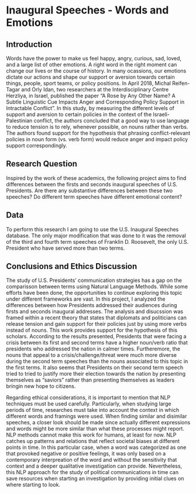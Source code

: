 # Inaugural Speeches - Words and Emotions

## Introduction
Words have the power to make us feel happy, angry, curious, sad, loved, and a large list of other emotions. A right word in the right moment can change our lives or the course of history. In many ocassions, our emotions dictate our actions and shape our support or aversion towards certain things, people, sport teams, or policy positions. In April 2018, Michal Reifen-Tagar and Orly Idan, two researchers at the Interdisciplinary Centre Herzliya, in Israel, published the paper “A Rose by Any Other Name? A Subtle Linguistic Cue Impacts Anger and Corresponding Policy Support in Intractable Conflict”. In this study, by measuring the different levels of support and aversion to certain policies in the context of the Israeli-Palestinian conflict, the authors concluded that a good way to use language to reduce tension is to rely, whenever possible, on nouns rather than verbs. The authors found support for the hypothesis that phrasing conflict-relevant policies in noun form (vs. verb form) would reduce anger and impact policy support correspondingly.

## Research Question
Inspired by the work of these academics, the following project aims to find differences between the firsts and seconds inaugural speeches of U.S. Presidents. Are there any substantive differences between these two speeches? Do different term speeches have different emotional content?

## Data
To perform this research I am going to use the U.S. Inaugural Speeches database. The only major modification that was done to it was the removal of the third and fourth term speeches of Franklin D. Roosevelt, the only U.S. President who have served more than two terms.

## Conclusions and Ethics Discussion
The study of U.S. Presidents’ communication strategies has a gap on the comparisson between terms using Natural Language Methods. While some efforts have been done, the opportunities to continue exploring this topic under different frameworks are vast. In this project, I analyzed the differences between how Presidents addressed their audiences during firsts and seconds inaugural addresses. The analysis and disucssion was framed within a recent theory that states that diplomats and politicians can release tension and gain support for their policies just by using more verbs instead of nouns. This work provides support for the hypothesis of this scholars. According to the results presented, Presidents that were facing a crisis between its first and second terms have a higher noun/verb ratio that presidents who addressed the nation in calmer times. Furtheremore, the nouns that appeal to a crisis/challenge/threat were much more diverse during the second term speeches than the nouns associated to this topic in the first terms. It also seems that Presidents on their second term speech tried to tried to justify more their election towards the nation by presenting themselves as “saviors” rather than presenting themselves as leaders bringin new hope to citizens.

Regarding ethical considerations, it is important to mention that NLP techniques must be used carefully. Particularly, when studying large periods of time, researches must take into account the context in which different words and framings were used. When finding similar and disimilar speeches, a closer look should be made since actually different expressions and words might be more similar than what these processes might report. NLP methods cannot make this work for humans, at least for now. NLP catches up patterns and relations that reflect societal biases at different points in time. In this particular case, when a word was categorized as one that provoked negative or positive feelings, it was only based on a contemporary interpreation of the word and without the sensitivity that context and a deeper qualitative investigation can provide. Nevertheless, this NLP approach for the study of political communications in time can save resources when starting an investigation by providing initial clues on where starting to look.
